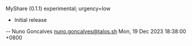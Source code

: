 MyShare (0.1.1) experimental; urgency=low

* Initial release

-- Nuno Goncalves <nuno.goncalves@talos.sh>  Mon, 19 Dec 2023 18:38:00 +0800